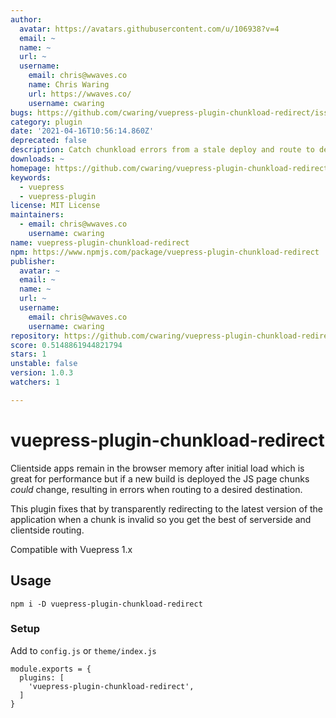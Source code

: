 ```yaml
---
author:
  avatar: https://avatars.githubusercontent.com/u/106938?v=4
  email: ~
  name: ~
  url: ~
  username:
    email: chris@wwaves.co
    name: Chris Waring
    url: https://wwaves.co/
    username: cwaring
bugs: https://github.com/cwaring/vuepress-plugin-chunkload-redirect/issues
category: plugin
date: '2021-04-16T10:56:14.860Z'
deprecated: false
description: Catch chunkload errors from a stale deploy and route to destination
downloads: ~
homepage: https://github.com/cwaring/vuepress-plugin-chunkload-redirect#readme
keywords:
  - vuepress
  - vuepress-plugin
license: MIT License
maintainers:
  - email: chris@wwaves.co
    username: cwaring
name: vuepress-plugin-chunkload-redirect
npm: https://www.npmjs.com/package/vuepress-plugin-chunkload-redirect
publisher:
  avatar: ~
  email: ~
  name: ~
  url: ~
  username:
    email: chris@wwaves.co
    username: cwaring
repository: https://github.com/cwaring/vuepress-plugin-chunkload-redirect
score: 0.5148861944821794
stars: 1
unstable: false
version: 1.0.3
watchers: 1

---
```


# vuepress-plugin-chunkload-redirect


Clientside apps remain in the browser memory after initial load which is great for performance but if a new build is deployed the JS page chunks _could_ change, resulting in errors when routing to a desired destination.

This plugin fixes that by transparently redirecting to the latest version of the application when a chunk is invalid so you get the best of serverside and clientside routing.

Compatible with Vuepress 1.x

## Usage

```
npm i -D vuepress-plugin-chunkload-redirect
```

### Setup

Add to `config.js` or `theme/index.js`

```
module.exports = {
  plugins: [
    'vuepress-plugin-chunkload-redirect',
  ]
}
```